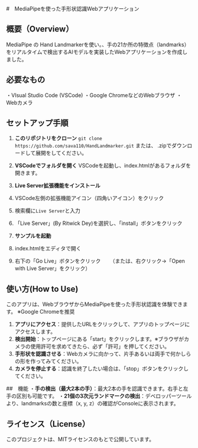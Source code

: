 #　MediaPipeを使った手形状認識Webアプリケーション 

## 概要（Overview）
MediaPipe の Hand Landmarkerを使い。、手の21か所の特徴点（landmarks）をリアルタイムで検出するAIモデルを実装したWebアプリケーションを作成しました。

## 必要なもの
・VIsual Studio Code (VSCode)
・Google ChromeなどのWebブラウザ
・Webカメラ

## セットアップ手順
1.  **このリポジトリをクローン**
`git clone https://github.com/sava110/HandLandmarker.git`
または、 .zipでダウンロードして展開をしてください。

2. **VSCodeでフォルダを開く** 
VSCodeを起動し、index.htmlがあるフォルダを開きます。

3. **Live Server拡張機能をインストール**
  1. VSCode左側の拡張機能アイコン（四角いアイコン）をクリック
  2. 検索欄に`Live Server`と入力
  3. 「Live Server」(By Ritwick Dey)を選択し、「install」ボタンをクリック

4. **サンプルを起動**
  1. index.htmlをエディタで開く
  2. 右下の「Go Live」ボタンをクリック
  　　（または、右クリック→「Open with Live Server」をクリック）

## 使い方(How to Use)
このアプリは、WebブラウザからMediaPipeを使った手形状認識を体験できます。
※Google Chromeを推奨

1. **アプリにアクセス**：提供したURLをクリックして、アプリのトップページにアクセスします。
2. **検出開始**：トップページにある「start」をクリックします。※ブラウザがカメラの使用許可を求めてきたら、必ず「許可」を押してください。
3. **手形状を認識させる**：Webカメラに向かって、片手あるいは両手で何かしらの形を作ってみてください。
4. **カメラを停止する**：認識を終了したい場合は、「stop」ボタンをクリックしてください。

##　機能
・**手の検出（最大2本の手）**：最大2本の手を認識できます。右手と左手の区別も可能です。
・**21個の3次元ランドマークの検出**：デベロッパーツールより、landmarksの数と座標（x, y, z）の確認がConsoleに表示されます。

## ライセンス（License）
このプロジェクトは、MITライセンスのもとで公開しています。